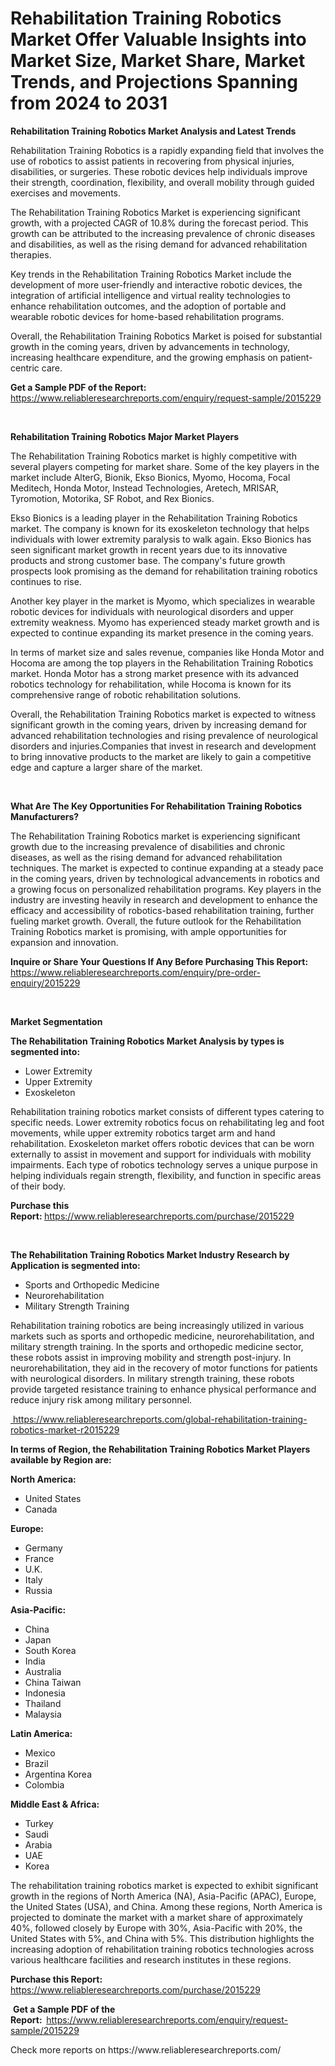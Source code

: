 <p><h1>Rehabilitation Training Robotics Market Offer Valuable Insights into Market Size, Market Share, Market Trends, and Projections Spanning from 2024 to 2031</h1></p><p><strong>Rehabilitation Training Robotics Market Analysis and Latest Trends</strong></p>
<p><p>Rehabilitation Training Robotics is a rapidly expanding field that involves the use of robotics to assist patients in recovering from physical injuries, disabilities, or surgeries. These robotic devices help individuals improve their strength, coordination, flexibility, and overall mobility through guided exercises and movements.</p><p>The Rehabilitation Training Robotics Market is experiencing significant growth, with a projected CAGR of 10.8% during the forecast period. This growth can be attributed to the increasing prevalence of chronic diseases and disabilities, as well as the rising demand for advanced rehabilitation therapies.</p><p>Key trends in the Rehabilitation Training Robotics Market include the development of more user-friendly and interactive robotic devices, the integration of artificial intelligence and virtual reality technologies to enhance rehabilitation outcomes, and the adoption of portable and wearable robotic devices for home-based rehabilitation programs.</p><p>Overall, the Rehabilitation Training Robotics Market is poised for substantial growth in the coming years, driven by advancements in technology, increasing healthcare expenditure, and the growing emphasis on patient-centric care.</p></p>
<p><strong>Get a Sample PDF of the Report:&nbsp;</strong> <a href="https://www.reliableresearchreports.com/enquiry/request-sample/2015229">https://www.reliableresearchreports.com/enquiry/request-sample/2015229</a></p>
<p>&nbsp;</p>
<p><strong>Rehabilitation Training Robotics Major Market Players</strong></p>
<p><p>The Rehabilitation Training Robotics market is highly competitive with several players competing for market share. Some of the key players in the market include AlterG, Bionik, Ekso Bionics, Myomo, Hocoma, Focal Meditech, Honda Motor, Instead Technologies, Aretech, MRISAR, Tyromotion, Motorika, SF Robot, and Rex Bionics.</p><p>Ekso Bionics is a leading player in the Rehabilitation Training Robotics market. The company is known for its exoskeleton technology that helps individuals with lower extremity paralysis to walk again. Ekso Bionics has seen significant market growth in recent years due to its innovative products and strong customer base. The company's future growth prospects look promising as the demand for rehabilitation training robotics continues to rise.</p><p>Another key player in the market is Myomo, which specializes in wearable robotic devices for individuals with neurological disorders and upper extremity weakness. Myomo has experienced steady market growth and is expected to continue expanding its market presence in the coming years.</p><p>In terms of market size and sales revenue, companies like Honda Motor and Hocoma are among the top players in the Rehabilitation Training Robotics market. Honda Motor has a strong market presence with its advanced robotics technology for rehabilitation, while Hocoma is known for its comprehensive range of robotic rehabilitation solutions.</p><p>Overall, the Rehabilitation Training Robotics market is expected to witness significant growth in the coming years, driven by increasing demand for advanced rehabilitation technologies and rising prevalence of neurological disorders and injuries.Companies that invest in research and development to bring innovative products to the market are likely to gain a competitive edge and capture a larger share of the market.</p></p>
<p>&nbsp;</p>
<p><strong>What Are The Key Opportunities For Rehabilitation Training Robotics Manufacturers?</strong></p>
<p><p>The Rehabilitation Training Robotics market is experiencing significant growth due to the increasing prevalence of disabilities and chronic diseases, as well as the rising demand for advanced rehabilitation techniques. The market is expected to continue expanding at a steady pace in the coming years, driven by technological advancements in robotics and a growing focus on personalized rehabilitation programs. Key players in the industry are investing heavily in research and development to enhance the efficacy and accessibility of robotics-based rehabilitation training, further fueling market growth. Overall, the future outlook for the Rehabilitation Training Robotics market is promising, with ample opportunities for expansion and innovation.</p></p>
<p><strong>Inquire or Share Your Questions If Any Before Purchasing This Report:</strong> <a href="https://www.reliableresearchreports.com/enquiry/pre-order-enquiry/2015229">https://www.reliableresearchreports.com/enquiry/pre-order-enquiry/2015229</a></p>
<p>&nbsp;</p>
<p><strong>Market Segmentation</strong></p>
<p><strong>The Rehabilitation Training Robotics Market Analysis by types is segmented into:</strong></p>
<p><ul><li>Lower Extremity</li><li>Upper Extremity</li><li>Exoskeleton</li></ul></p>
<p><p>Rehabilitation training robotics market consists of different types catering to specific needs. Lower extremity robotics focus on rehabilitating leg and foot movements, while upper extremity robotics target arm and hand rehabilitation. Exoskeleton market offers robotic devices that can be worn externally to assist in movement and support for individuals with mobility impairments. Each type of robotics technology serves a unique purpose in helping individuals regain strength, flexibility, and function in specific areas of their body.</p></p>
<p><strong>Purchase this Report:&nbsp;</strong><a href="https://www.reliableresearchreports.com/purchase/2015229">https://www.reliableresearchreports.com/purchase/2015229</a></p>
<p>&nbsp;</p>
<p><strong>The Rehabilitation Training Robotics Market Industry Research by Application is segmented into:</strong></p>
<p><ul><li>Sports and Orthopedic Medicine</li><li>Neurorehabilitation</li><li>Military Strength Training</li></ul></p>
<p><p>Rehabilitation training robotics are being increasingly utilized in various markets such as sports and orthopedic medicine, neurorehabilitation, and military strength training. In the sports and orthopedic medicine sector, these robots assist in improving mobility and strength post-injury. In neurorehabilitation, they aid in the recovery of motor functions for patients with neurological disorders. In military strength training, these robots provide targeted resistance training to enhance physical performance and reduce injury risk among military personnel.</p></p>
<p><a href="https://www.reliableresearchreports.com/global-rehabilitation-training-robotics-market-r2015229">&nbsp;https://www.reliableresearchreports.com/global-rehabilitation-training-robotics-market-r2015229</a></p>
<p><strong>In terms of Region, the Rehabilitation Training Robotics Market Players available by Region are:</strong></p>
<p>
    <p> <strong> North America: </strong>
        <ul>
            <li>United States</li>
            <li>Canada</li>
        </ul>
        </p> 
    <p> <strong> Europe: </strong>
        <ul>
            <li>Germany</li>
            <li>France</li>
            <li>U.K.</li>
            <li>Italy</li>
            <li>Russia</li>
        </ul>
        </p> 
    <p> <strong> Asia-Pacific: </strong>
        <ul>
            <li>China</li>
            <li>Japan</li>
            <li>South Korea</li>
            <li>India</li>
            <li>Australia</li>
            <li>China Taiwan</li>
            <li>Indonesia</li>
            <li>Thailand</li>
            <li>Malaysia</li>
        </ul>
        </p> 
    <p> <strong> Latin America: </strong>
        <ul>
            <li>Mexico</li>
            <li>Brazil</li>
            <li>Argentina Korea</li>
            <li>Colombia</li>
        </ul>
        </p> 
    <p> <strong> Middle East & Africa: </strong>
        <ul>
            <li>Turkey</li>
            <li>Saudi</li>
            <li>Arabia</li>
            <li>UAE</li>
            <li>Korea</li>
        </ul>
    </p>
    </p>
<p><p>The rehabilitation training robotics market is expected to exhibit significant growth in the regions of North America (NA), Asia-Pacific (APAC), Europe, the United States (USA), and China. Among these regions, North America is projected to dominate the market with a market share of approximately 40%, followed closely by Europe with 30%, Asia-Pacific with 20%, the United States with 5%, and China with 5%. This distribution highlights the increasing adoption of rehabilitation training robotics technologies across various healthcare facilities and research institutes in these regions.</p></p>
<p><strong>Purchase this Report: </strong><a href="https://www.reliableresearchreports.com/purchase/2015229">https://www.reliableresearchreports.com/purchase/2015229</a></p>
<p>&nbsp;<strong>Get a Sample PDF of the Report:&nbsp;&nbsp;</strong><a href="https://www.reliableresearchreports.com/enquiry/request-sample/2015229">https://www.reliableresearchreports.com/enquiry/request-sample/2015229</a></p>
<p><strong></strong></p>
<p>Check more reports on https://www.reliableresearchreports.com/</p>